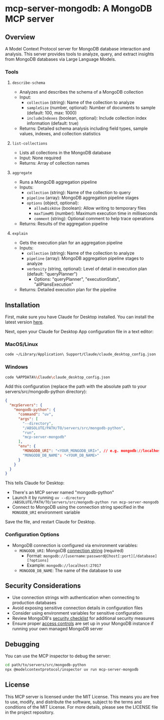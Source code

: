 # mcp-server-mongodb: A MongoDB MCP server

## Overview

A Model Context Protocol server for MongoDB database interaction and analysis. This server provides tools to analyze, query, and extract insights from MongoDB databases via Large Language Models.

### Tools

1. `describe-schema`
   - Analyzes and describes the schema of a MongoDB collection
   - Input:
     - `collection` (string): Name of the collection to analyze
     - `sampleSize` (number, optional): Number of documents to sample (default: 100, max: 1000)
     - `includeIndexes` (boolean, optional): Include collection index information (default: true)
   - Returns: Detailed schema analysis including field types, sample values, indexes, and collection statistics

2. `list-collections`
   - Lists all collections in the MongoDB database
   - Input: None required
   - Returns: Array of collection names

3. `aggregate`
   - Runs a MongoDB aggregation pipeline
   - Inputs:
     - `collection` (string): Name of the collection to query
     - `pipeline` (array): MongoDB aggregation pipeline stages
     - `options` (object, optional):
       - `allowDiskUse` (boolean): Allow writing to temporary files
       - `maxTimeMS` (number): Maximum execution time in milliseconds
       - `comment` (string): Optional comment to help trace operations
   - Returns: Results of the aggregation pipeline

4. `explain`
   - Gets the execution plan for an aggregation pipeline
   - Inputs:
     - `collection` (string): Name of the collection to analyze
     - `pipeline` (array): MongoDB aggregation pipeline stages to analyze
     - `verbosity` (string, optional): Level of detail in execution plan (default: "queryPlanner")
       - Options: "queryPlanner", "executionStats", "allPlansExecution"
   - Returns: Detailed execution plan for the pipeline

## Installation

First, make sure you have Claude for Desktop installed. You can install the latest version [here](https://github.com/anthropic-dev/claude-desktop/releases/latest).

Next, open your Claude for Desktop App configuration file in a text editor:

### MacOS/Linux
```bash
code ~/Library/Application\ Support/Claude/claude_desktop_config.json
```

### Windows
```bash
code %APPDATA%\Claude\claude_desktop_config.json
```

Add this configuration (replace the path with the absolute path to your servers/src/mongodb-python directory):

```json
{
  "mcpServers": {
    "mongodb-python": {
      "command": "uv",
      "args": [
        "--directory",
        "/ABSOLUTE/PATH/TO/servers/src/mongodb-python",
        "run",
        "mcp-server-mongodb"
      ],
      "env": {
        "MONGODB_URI": "<YOUR_MONGODB_URI>", // e.g. mongodb://localhost:27017
        "MONGODB_DB_NAME": "<YOUR_DB_NAME>"
      }
    }
  }
}
```

This tells Claude for Desktop:
- There's an MCP server named "mongodb-python"
- Launch it by running `uv --directory /ABSOLUTE/PATH/TO/servers/src/mongodb-python run mcp-server-mongodb`
- Connect to MongoDB using the connection string specified in the `MONGODB_URI` environment variable

Save the file, and restart Claude for Desktop.

### Configuration Options

- MongoDB connection is configured via environment variables:
  - `MONGODB_URI`: MongoDB [connection string](https://www.mongodb.com/docs/manual/reference/connection-string/) (required)
    - Format: `mongodb://[username:password@]host[:port][/database][?options]`
    - Example: `mongodb://localhost:27017`
  - `MONGODB_DB_NAME`: The name of the database to use

## Security Considerations

- Use connection strings with authentication when connecting to production databases
- Avoid exposing sensitive connection details in configuration files
- Consider using environment variables for sensitive configuration
- Review MongoDB's [security checklist](https://www.mongodb.com/docs/manual/administration/security-checklist/) for additional security measures
- Ensure proper [access controls](https://www.mongodb.com/docs/manual/tutorial/enable-authentication/) are set up in your MongoDB instance if running your own managed MongoDB server

## Debugging

You can use the MCP inspector to debug the server:

```bash
cd path/to/servers/src/mongodb-python
npx @modelcontextprotocol/inspector uv run mcp-server-mongodb
```

## License

This MCP server is licensed under the MIT License. This means you are free to use, modify, and distribute the software, subject to the terms and conditions of the MIT License. For more details, please see the LICENSE file in the project repository.